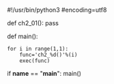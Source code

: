 #!/usr/bin/python3
#encoding=utf8


def ch2_01():
    pass


def main():

    for i in range(1,1):
        func='ch2_%d()'%(i)
        exec(func)


if __name__ == "__main__":
    main()